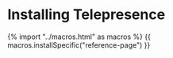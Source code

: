 # Installing Telepresence

{% import "../macros.html" as macros %}
{{ macros.installSpecific("reference-page") }}
